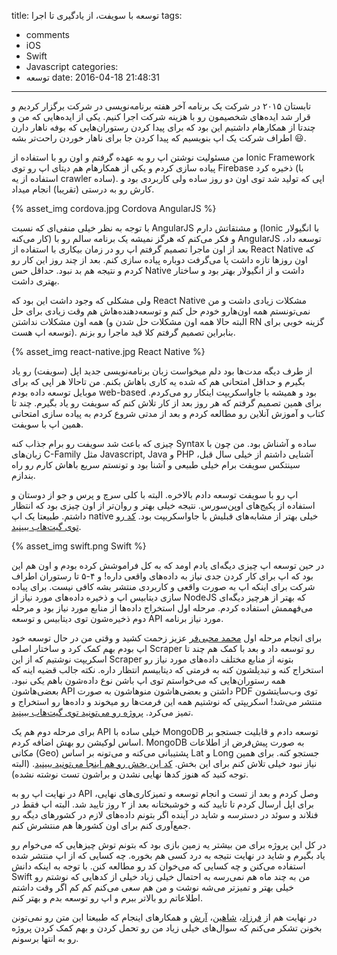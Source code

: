 title: توسعه با سویفت، از یادگیری تا اجرا
tags:
  - comments
  - iOS
  - Swift
  - Javascript
categories:
  - توسعه
date: 2016-04-18 21:48:31
---
تابستان ۲۰۱۵ در شرکت یک برنامه آخر هفته برنامه‌نویسی در شرکت برگزار کردیم و قرار شد ایده‌های شخصیمون رو با هزینه شرکت اجرا کنیم. یکی از ایده‌هایی که من و چندتا از همکارهام داشتیم این بود که برای پیدا کردن رستوران‌هایی که بوفه ناهار دارن اطراف شرکت یک اپ بنویسیم که پیدا کردن جا برای ناهار خوردن راحت‌تر بشه 😃.

من مسئولیت نوشتن اپ رو به عهده گرفتم و اون رو با استفاده از Ionic Framework پیاده سازی کردم و یکی از همکارهام هم دیتای اپ رو توی Firebase ذخیره کرد (با استفاده از یه crawler ساده). اپی که تولید شد توی اون دو روز ساده ولی کاربردی بود و کارش رو به درستی (تقریبا) انجام میداد.
<!-- more -->

{% asset_img cordova.jpg Cordova AngularJS %}

با توجه به نظر خیلی منفی‌ای که نسبت AngularJS و مشتقاتش دارم (Ionic با انگیولار کار می‌کنه) و فکر می‌کنم که هرگز نمیشه یک برنامه سالم رو با AngularJS توسعه داد، بعد از اون ماجرا تصمیم گرفتم اپ رو در زمان بیکاری با استفاده از React Native که اون روزها تازه داشت پا می‌گرفت دوباره پیاده سازی کنم. بعد از چند روز این کار رو کردم و نتیجه هم بد نبود. حداقل حس Native داشت و از انگیولار بهتر بود و ساختار بهتری داشت.

ولی مشکلی که وجود داشت این بود که React Native مشکلات زیادی داشت و من نمی‌تونستم همه اون‌هارو خودم حل کنم و توسعه‌دهنده‌هاش هم وقت زیادی برای حل همه اون مشکلات نداشتن (البته حالا همه اون مشکلات حل شدن و RN گزینه خوبی برای توسعه اپ هست). بنابراین تصمیم گرفتم کلا قید ماجرا رو بزنم.

{% asset_img react-native.jpg React Native %}

از طرف دیگه مدت‌ها بود دلم میخواست زبان برنامه‌نویسی جدید اپل (سویفت) رو یاد بگیرم و حداقل امتحانی هم که شده یه کاری باهاش بکنم. من تاحالا هر اپی که برای موبایل توسعه داده بودم web-based بود و همیشه با جاواسکریپت اینکار رو می‌کردم. برای همین تصمیم گرفتم که هر روز بعد از کار تلاش کنم که سویفت رو یاد بگیرم. چند تا کتاب و آموزش آنلاین رو مطالعه کردم و بعد از مدتی شروع کردم به پیاده سازی امتحانی همین اپ با سویفت.

چیزی که باعث شد سویفت رو برام جذاب کنه Syntax ساده و آشناش بود. من چون با زبان‌های C-Family مثل Javascript, Java و PHP آشنایی داشتم از خیلی سال قبل، سینتکس سویفت برام خیلی طبیعی و آشنا بود و تونستم سریع باهاش کارم رو راه بندازم.

اپ رو با سویفت توسعه دادم بالاخره. البته با کلی سرچ و پرس و جو از دوستان و استفاده از پکیج‌های اوپن‌سورس. نتیجه خیلی بهتر و روان‌تر از اون چیزی بود که انتظار داشتم. طبیعتا یک اپ native خیلی بهتر از مشابه‌های قبلیش با جاواسکریپت بود. [کد رو توی گیت‌هاب ببینید](https://github.com/sallar/lunchify-swift).

{% asset_img swift.png Swift %}

در حین توسعه اپ چیزی دیگه‌ای یادم اومد که به کل فراموشش کرده بودم و اون هم این بود که اپ برای کار کردن جدی نیاز به داده‌های واقعی داره! و ۴-۵ تا رستوران اطراف شرکت برای اینکه اپ به صورت واقعی و کاربردی منتشر بشه کافی نیست. برای پیاده سازی دیتابیس اپ و ذخیره داده‌های مورد نیاز از NodeJS که بهتر از هرچیز دیگه‌ای می‌فهممش استفاده کردم. مرحله اول استخراج داده‌ها از منابع مورد نیاز بود و مرحله دوم ذخیره‌شون توی دیتابیس و توسعه API مورد نیاز برنامه.

برای انجام مرحله اول [محمد محبی‌فر](https://github.com/mohebifar) عزیز زحمت کشید و وقتی من در حال توسعه خود اپ بودم بهم کمک کرد و ساختار اصلی Scraper رو توسعه داد و بعد با کمک هم چند تا اسکریپت نوشتیم که از این Scraper بتونه از منابع مختلف داده‌های مورد نیاز رو استخراج کنه و تبدیلشون کنه به فرمتی که دیتابیسم انتظار داره. نکته جالب قضیه اینه که همه رستوران‌هایی که می‌خواستم توی اپ باشن نوع داده‌شون باهم یکی نبود. بعضی‌هاشون API داشتن و بعضی‌هاشون منوهاشون به صورت PDF توی وب‌سایتشون منتشر می‌شد! اسکریپتی که نوشتیم همه این فرمت‌ها رو میخوند و داده‌ها رو استخراج و تمیز می‌کرد. [پروژه رو می‌تونید توی گیت‌هاب ببینید](https://github.com/sallar/lunchify-scraper).

برای مرحله دوم هم یک API خیلی ساده با MongoDB توسعه دادم و قابلیت جستجو بر اساس لوکیشن رو بهش اضافه کردم. MongoDB به صورت پیش‌فرض از اطلاعات مکانی (Geo) پشتیبانی می‌کنه و می‌تونه بر اساس Lat و Long جستجو کنه. برای همین نیاز نبود خیلی تلاش کنم برای این بخش. [کد این بخش رو هم اینجا می‌تونید ببینید](https://github.com/sallar/lunchify-api). (البته توجه کنید که هنوز کدها نهایی نشدن و براشون تست نوشته نشده).

در نهایت اپ رو به API وصل کردم و بعد از تست و انجام توسعه و تمیزکاری‌های نهایی، برای اپل ارسال کردم تا تایید کنه و خوشبختانه بعد از ۲ روز تایید شد. البته اپ فقط در فنلاند و سوئد در دسترسه و شاید در آینده اگر بتونم داده‌های لازم در کشورهای دیگه رو جمع‌آوری کنم برای اون کشورها هم منتشرش کنم.

در کل این پروژه برای من بیشتر یه زمین بازی بود که بتونم توش چیزهایی که می‌خوام رو یاد بگیرم و شاید در نهایت نتیجه به درد کسی هم بخوره. چه کسایی که از اپ منتشر شده استفاده می‌کنن و چه کسایی که می‌خوان کد رو مطالعه کنن. با توجه به اینکه دانش Swift من به چند ماه هم نمی‌رسه به احتمال خیلی زیاد خیلی از کدهایی که نوشتم رو خیلی بهتر و تمیزتر می‌شه نوشت و من هم سعی می‌کنم کم کم اگر وقت داشتم اطلاعاتم رو بالاتر ببرم و اپ رو توسعه بدم و بهتر کنم.

در نهایت هم از [فرزاد](https://twitter.com/euwars)، [شاهین](https://twitter.com/shaahink)، [آرش](https://twitter.com/_arashasghari) و همکارهای اینجام که طبیعتا این متن رو نمی‌تونن بخونن تشکر می‌کنم که سوال‌های خیلی زیاد من رو تحمل کردن و بهم کمک کردن پروژه رو به انتها برسونم.
